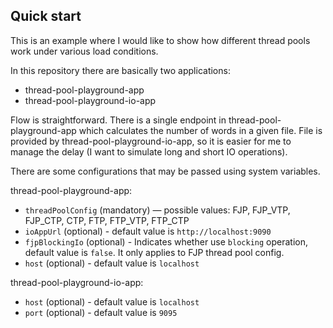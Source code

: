 ## Quick start

This is an example where I would like to show how different thread pools work under various load conditions.

In this repository there are basically two applications:

- thread-pool-playground-app
- thread-pool-playground-io-app

Flow is straightforward. There is a single endpoint in thread-pool-playground-app which calculates the number of words
in a given file. File is provided by thread-pool-playground-io-app, so it is easier for me to manage the delay (I want
to simulate long and short IO operations).

There are some configurations that may be passed using system variables.

thread-pool-playground-app:

- `threadPoolConfig` (mandatory) — possible values: FJP, FJP_VTP, FJP_CTP, CTP, FTP, FTP_VTP, FTP_CTP
- `ioAppUrl` (optional) - default value is `http://localhost:9090`
- `fjpBlockingIo` (optional) - Indicates whether use `blocking` operation, default value is `false`. It only applies to
  FJP thread pool config.
- `host` (optional) - default value is `localhost`

thread-pool-playground-io-app:

- `host` (optional) - default value is `localhost`
- `port` (optional) - default value is `9095`
